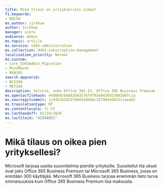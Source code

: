 ```yaml
---
title: Mikä tilaus on yrityksellesi oikea?
f1.keywords:
- NOCSH
ms.author: sirkkuw
author: Sirkkuw
manager: scotv
audience: Admin
ms.topic: article
ms.service: o365-administration
ms.collection: M365-subscription-management
localization_priority: Normal
ms.custom:
- Core_O365Admin_Migration
- MiniMaven
- MSB365
search.appverid:
- BCS160
- MET150
description: Selvitä, onko Office 365 E3, Office 365 Business Premium tai Microsoft 365 Business oikea yritys.
ms.openlocfilehash: 44d8b6c64882b0357674793e8430423802b0fc1a
ms.sourcegitcommit: 1c91b7b24537d0e54d484c3379043db53c1aea65
ms.translationtype: MT
ms.contentlocale: fi-FI
ms.lasthandoff: 01/29/2020
ms.locfileid: "41594931"
---
```

# <a name="what-subscription-is-right-for-your-small-business"></a>Mikä tilaus on oikea pien yrityksellesi?

Microsoft tarjoaa useita suunnitelmia pienille yrityksille. Suositellut tila ukset ovat joko Office 365 Business Premium tai Microsoft 365 Business, jossa on enintään 300 käyttäjää. Microsoft 365 Business tarjoaa enemmän tieto turva ominaisuuksia kuin Office 365 Business Premium lisä maksusta.
